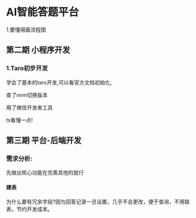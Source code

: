 # AI智能答题平台

1.要懂得画流程图

## 第二期 小程序开发

### 1.Taro初步开发

学会了基本的taro开发,可以看官方文档初始化,

查了nvm切换版本

用了微信开发者工具

ts看懂一点!

## 第三期 平台-后端开发

### 需求分析:

先做出核心功能在完善其他的就行

#### 建表

为什么要有冗余字段?因为回答记录一旦设置，几乎不会更改，便于查询，不用联表，节约开发成本。